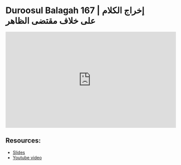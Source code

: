 # Duroosul Balagah 167 | إخراج الكلام على خلاف مقتضى الظاهر
                
<iframe width="560" height="315" src="https://www.youtube-nocookie.com/embed/I4kg_OZ7z84?start=0" frameborder="0" allow="accelerometer; autoplay; encrypted-media; gyroscope; picture-in-picture" allowfullscreen="allowfullscreen">
</iframe><BR>

## Resources:
- [Slides](https://github.com/arshare/resources_balagha_pdfs)
- [Youtube video](https://www.youtube.com/watch?v=I4kg_OZ7z84&list=PLzn0qdi6JpdvvXVuJ7kIusNquSxeyKJvc)

